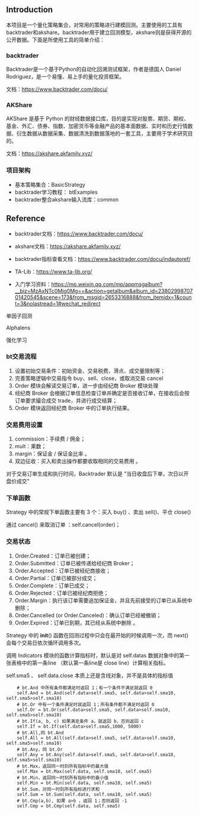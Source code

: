 ## Introduction
本项目是一个量化策略集合，对常用的策略进行建模回测。主要使用的工具有backtrader和akshare。backtrader用于建立回测模型，akshare则是获得开源的公开数据。下面是所使用工具的简单介绍：
### backtrader
Backtrader是一个基于Python的自动化回溯测试框架，作者是德国人 Daniel Rodriguez，是一个易懂、易上手的量化投资框架。

文档：https://www.backtrader.com/docu/
### AKShare
AKShare 是基于 Python 的财经数据接口库，目的是实现对股票、期货、期权、基金、外汇、债券、指数、加密货币等金融产品的基本面数据、实时和历史行情数据、衍生数据从数据采集、数据清洗到数据落地的一套工具，主要用于学术研究目的。

文档：https://akshare.akfamily.xyz/

### 项目架构
* 基本策略集合：BasicStrategy
* backtrader学习教程： btExamples
* backtrader整合akshare输入流库：common

## Reference
* backtrader文档：https://www.backtrader.com/docu/

* akshare文档：https://akshare.akfamily.xyz/

* backtrader指标查看文档：https://www.backtrader.com/docu/indautoref/

* TA-Lib：https://www.ta-lib.org/

* 入门学习资料：https://mp.weixin.qq.com/mp/appmsgalbum?__biz=MzAxNTc0Mjg0Mg==&action=getalbum&album_id=2380299870701420545&scene=173&from_msgid=2653316888&from_itemidx=1&count=3&nolastread=1#wechat_redirect

单因子回测

Alphalens

强化学习

### bt交易流程
1. 设置初始交易条件：初始资金、交易税费、滑点、成交量限制等；
2. 完善策略逻辑中交易指令 buy、sell、close，或取消交易 cancel
3. Order 模块会解读交易订单，进一步由经纪商 Broker 模块处理
4. 经纪商 Broker 会根据订单信息检查订单并确定是否接收订单，在接收后会按订单要求撮合成交 trade，并进行成交结算；
5. Order 模块返回经纪商 Broker 中的订单执行结果。 

### 交易费用设置
1. commission：手续费 / 佣金；
2. mult：乘数；
3. margin：保证金 / 保证金比率 。
4. 双边征收：买入和卖出操作都要收取相同的交易费用 。

对于交易订单生成和执行时间，Backtrader 默认是 "当日收盘后下单，次日以开盘价成交"

### 下单函数
Strategy 中的常规下单函数主要有 3 个：买入 buy() 、卖出 sell()、平仓 close() 

通过 cancel() 来取消订单 ：self.cancel(order)；

### 交易状态
1. Order.Created：订单已被创建；
2. Order.Submitted：订单已被传递给经纪商 Broker；
3. Order.Accepted：订单已被经纪商接收；
4. Order.Partial：订单已被部分成交；
5. Order.Complete：订单已成交；
6. Order.Rejected：订单已被经纪商拒绝；
7. Order.Margin：执行该订单需要追加保证金，并且先前接受的订单已从系统中删除；
8. Order.Cancelled (or Order.Canceled)：确认订单已经被撤销；
9. Order.Expired：订单已到期，其已经从系统中删除 。    


Strategy 中的 __init__() 函数在回测过程中只会在最开始的时候调用一次，而 next() 会每个交易日依次循环调用多次。

调用 Indicators 模块的函数计算指标时，默认是对 self.datas 数据对象中的第一张表格中的第一条line （默认第一条line是 close line）计算相关指标。

self.sma5 、 self.data.close  本质上还是含线对象，并不是具体的指标值

        # bt.And 中所有条件都满足时返回 1；有一个条件不满足就返回 0
        self.And = bt.And(self.data>self.sma5, self.data>self.sma10, self.sma5>self.sma10)
        # bt.Or 中有一个条件满足时就返回 1；所有条件都不满足时返回 0
        self.Or = bt.Or(self.data>self.sma5, self.data>self.sma10, self.sma5>self.sma10)
        # bt.If(a, b, c) 如果满足条件 a，就返回 b，否则返回 c
        self.If = bt.If(self.data>self.sma5,1000, 5000)
        # bt.All,同 bt.And
        self.All = bt.All(self.data>self.sma5, self.data>self.sma10, self.sma5>self.sma10)
        # bt.Any，同 bt.Or
        self.Any = bt.Any(self.data>self.sma5, self.data>self.sma10, self.sma5>self.sma10)
        # bt.Max，返回同一时刻所有指标中的最大值
        self.Max = bt.Max(self.data, self.sma10, self.sma5)
        # bt.Min，返回同一时刻所有指标中的最小值
        self.Min = bt.Min(self.data, self.sma10, self.sma5)
        # bt.Sum，对同一时刻所有指标进行求和
        self.Sum = bt.Sum(self.data, self.sma10, self.sma5)
        # bt.Cmp(a,b), 如果 a>b ，返回 1；否则返回 -1
        self.Cmp = bt.Cmp(self.data, self.sma5)



